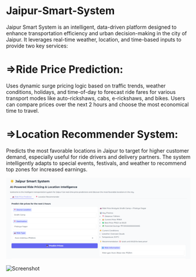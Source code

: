 # Jaipur-Smart-System

Jaipur Smart System is an intelligent, data-driven platform designed to enhance transportation efficiency and urban decision-making in the city of Jaipur. It leverages real-time weather, location, and time-based inputs to provide two key services:

# =>Ride Price Prediction:
  Uses dynamic surge pricing logic based on traffic trends, weather conditions, holidays, and time-of-day to forecast ride fares for various transport modes like auto-rickshaws, cabs, e-rickshaws, and bikes. Users     can compare prices over the next 2 hours and choose the most economical time to travel.

# =>Location Recommender System:
  Predicts the most favorable locations in Jaipur to target for higher customer demand, especially useful for ride drivers and delivery partners. The system intelligently adapts to special events, festivals, and       weather to recommend top zones for increased earnings.

![Screenshot](JPS_1.png)

![Screenshot](newplot(1).png)



